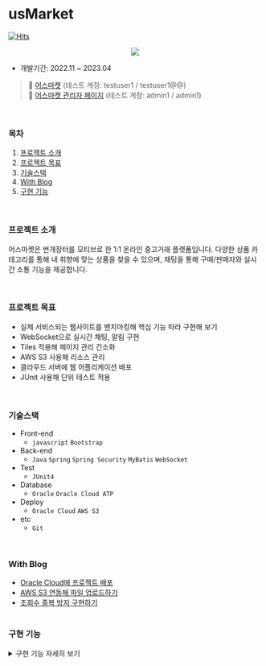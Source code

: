 # usMarket
[![Hits](https://hits.seeyoufarm.com/api/count/incr/badge.svg?url=https%3A%2F%2Fgithub.com%2Fyujeong1789%2FusMarket&count_bg=%2316A7F1&title_bg=%23808080&icon=&icon_color=%23E7E7E7&title=hits&edge_flat=true)](https://hits.seeyoufarm.com)

<div align="center">
  <img src="https://github.com/yujeong1789/usMarket/assets/73736082/07f6eea0-7b17-492e-acc7-d52f07d9ee2e"/>
</div>

- 개발기간: 2022.11 ~ 2023.04 
> 🔗 [어스마켓](http://64.110.76.236/usMarket/) (테스트 계정: testuser1 / testuser1@@)<br>
> 🔗 [어스마켓 관리자 페이지](http://64.110.76.236/usMarket/admin/home) (테스트 계정: admin1 / admin1)
<br>

### 목차
1. [프로젝트 소개](#프로젝트-소개)
2. [프로젝트 목표](#프로젝트-목표)
3. [기술스택](#기술스택)
4. [With Blog](#with-blog)
5. [구현 기능](#구현-기능)  

<br>

### 프로젝트 소개
어스마켓은 번개장터를 모티브로 한 1:1 온라인 중고거래 플랫폼입니다. 다양한 상품 카테고리를 통해 내 취향에 맞는 상품을 찾을 수 있으며, 채팅을 통해 구매/판매자와 실시간 소통 기능을 제공합니다.

<br>

### 프로젝트 목표
- 실제 서비스되는 웹사이트를 벤치마킹해 핵심 기능 따라 구현해 보기
- WebSocket으로 실시간 채팅, 알림 구현
- Tiles 적용해 페이지 관리 간소화
- AWS S3 사용해 리소스 관리
- 클라우드 서버에 웹 어플리케이션 배포
- JUnit 사용해 단위 테스트 적용

<br>

### 기술스택
- Front-end
  - `javascript` `Bootstrap` 
- Back-end
  - `Java` `Spring` `Spring Security` `MyBatis` `WebSocket`
- Test
  - `JUnit4`
- Database
  - `Oracle` `Oracle Cloud ATP`
- Deploy
  - `Oracle Cloud` `AWS S3`
- etc
  - `Git`

<br>

### With Blog
- [Oracle Cloud에 프로젝트 배포](https://velog.io/@yujeong1789/m1-mac-Oracle-Cloud에-Spring-Project-배포하기-3-war파일-배포-DB-연동)
- [AWS S3 연동해 파일 업로드하기](https://velog.io/@yujeong1789/Spring-AWS-S3-연동해-파일-업로드하기-2-연동-사진-업로드하기)
- [조회수 중복 방지 구현하기](https://velog.io/@yujeong1789/조회수-중복-방지-구현하기)
<br><br>

### 구현 기능
<details>
<summary>구현 기능 자세히 보기</summary>
<div markdown="1">

### 비회원
  - 회원가입 (SMTP 이용한 이메일 인증 적용)
  - 상품 조회
  - 공지사항 조회
    
### 회원
  1. 상품
      - 상품 조회
      - 상품 등록, 삭제
      - 상품 판매상태 변경 (판매 중, 예약 중)
      - 상품 찜 등록, 해제
      - 상품 구매 (구매시 채팅으로 알림 발송)
      - 채팅방 이동
  2. 마이페이지
      - 등록된 상품 조회
      - 찜한 상품 조회
      - 작성된 후기 조회
      - 회원 정보 수정
  3. 거래내역
      - 구매/판매 목록 조회
      - 거래내역 상세 조회
      - 거래상태 변경 (변경시 채팅으로 알림 발송)
      - 후기 작성
  4. 채팅
      - 채팅방 생성
      - 채팅방 목록 조회
      - 채팅방 상세 조회
      - 채팅 전송
      - 알림일 경우 거래내역 이동
  5. qna
      - 문의 작성
      - 문의 목록 조회
      - 문의 상세 조회
  6. 공지사항
      - 공지사항 목록 조회
      - 공지사항 상세 조회
    
### 관리자
  1. 회원
      - 가입 회원 목록 조회 (Chart.js 사용해 차트화)
      - 회원 상세 조회
  2. 결제
      - 발생 결제 목록 조회 (Chart.js 사용해 차트화)
  3. 신고
        - 접수된 신고 목록 조회
        - 신고 상세 조회 (사유별 부가정보 출력)
        - 신고 제재 등록
  4. 문의
        - 접수된 문의 목록 조회
        - 문의 상세 조회
        - 문의 답변 등록
  5. 공지사항
        - 공지사항 목록 조회
        - 공지사항 등록, 조회, 수정, 삭제
    
</div>  
</details>
